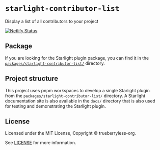 # `starlight-contributor-list`

Display a list of all contributors to your project

[![Netlify Status](https://api.netlify.com/api/v1/badges/1c865422-4bef-4dc0-8451-c932c2a47fbc/deploy-status)](https://app.netlify.com/sites/starlight-contributor-list/deploys)

## Package

If you are looking for the Starlight plugin package, you can find it in the [`packages/starlight-contributor-list/`](/packages/starlight-contributor-list/) directory.

## Project structure

This project uses pnpm workspaces to develop a single Starlight plugin from the `packages/starlight-contributor-list/` directory. A Starlight documentation site is also available in the `docs/` directory that is also used for testing and demonstrating the Starlight plugin.

## License

Licensed under the MIT License, Copyright © trueberryless-org.

See [LICENSE](/LICENSE) for more information.
